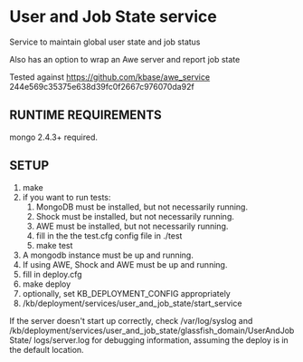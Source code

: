 User and Job State service
==========================

Service to maintain global user state and job status

Also has an option to wrap an Awe server and report job state

Tested against https://github.com/kbase/awe_service  
244e569c35375e638d39fc0f2667c976070da92f

RUNTIME REQUIREMENTS
--------------------

mongo 2.4.3+ required.

SETUP
-----

1. make
2. if you want to run tests:  
    1. MongoDB must be installed, but not necessarily running.  
    2. Shock must be installed, but not necessarily running.  
    3. AWE must be installed, but not necessarily running.  
    4. fill in the the test.cfg config file in ./test  
    5. make test  
3. A mongodb instance must be up and running.
4. If using AWE, Shock and AWE must be up and running.
5. fill in deploy.cfg
6. make deploy
7. optionally, set KB_DEPLOYMENT_CONFIG appropriately
8. /kb/deployment/services/user_and_job_state/start_service

If the server doesn't start up correctly, check /var/log/syslog and
/kb/deployment/services/user_and_job_state/glassfish_domain/UserAndJobState/
  logs/server.log for debugging information, assuming the deploy is in the
default location.
